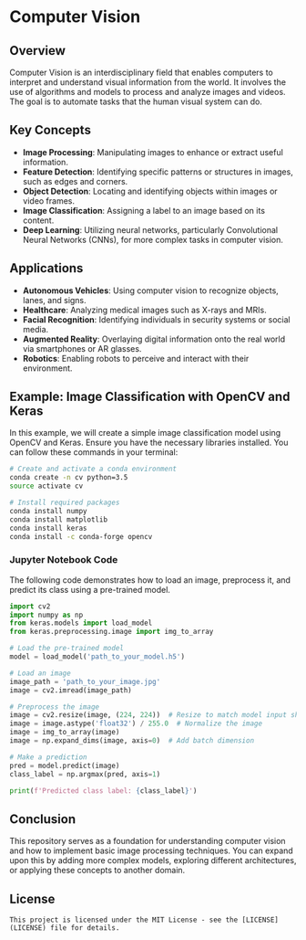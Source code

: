 # Computer Vision 

## Overview

Computer Vision is an interdisciplinary field that enables computers to interpret and understand visual information from the world. It involves the use of algorithms and models to process and analyze images and videos. The goal is to automate tasks that the human visual system can do.

## Key Concepts

- **Image Processing**: Manipulating images to enhance or extract useful information.
- **Feature Detection**: Identifying specific patterns or structures in images, such as edges and corners.
- **Object Detection**: Locating and identifying objects within images or video frames.
- **Image Classification**: Assigning a label to an image based on its content.
- **Deep Learning**: Utilizing neural networks, particularly Convolutional Neural Networks (CNNs), for more complex tasks in computer vision.

## Applications

- **Autonomous Vehicles**: Using computer vision to recognize objects, lanes, and signs.
- **Healthcare**: Analyzing medical images such as X-rays and MRIs.
- **Facial Recognition**: Identifying individuals in security systems or social media.
- **Augmented Reality**: Overlaying digital information onto the real world via smartphones or AR glasses.
- **Robotics**: Enabling robots to perceive and interact with their environment.

## Example: Image Classification with OpenCV and Keras

In this example, we will create a simple image classification model using OpenCV and Keras. Ensure you have the necessary libraries installed. You can follow these commands in your terminal:

```bash
# Create and activate a conda environment
conda create -n cv python=3.5
source activate cv

# Install required packages
conda install numpy
conda install matplotlib
conda install keras
conda install -c conda-forge opencv
```

### Jupyter Notebook Code

The following code demonstrates how to load an image, preprocess it, and predict its class using a pre-trained model.

```python
import cv2
import numpy as np
from keras.models import load_model
from keras.preprocessing.image import img_to_array

# Load the pre-trained model
model = load_model('path_to_your_model.h5')

# Load an image
image_path = 'path_to_your_image.jpg'
image = cv2.imread(image_path)

# Preprocess the image
image = cv2.resize(image, (224, 224))  # Resize to match model input shape
image = image.astype('float32') / 255.0  # Normalize the image
image = img_to_array(image)
image = np.expand_dims(image, axis=0)  # Add batch dimension

# Make a prediction
pred = model.predict(image)
class_label = np.argmax(pred, axis=1)

print(f'Predicted class label: {class_label}')
```

## Conclusion

This repository serves as a foundation for understanding computer vision and how to implement basic image processing techniques. You can expand upon this by adding more complex models, exploring different architectures, or applying these concepts to another domain.

## License
```
This project is licensed under the MIT License - see the [LICENSE](LICENSE) file for details.
``` 

